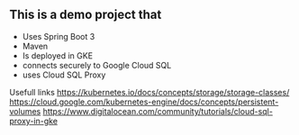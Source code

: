 ## This is a demo project that
- Uses Spring Boot 3
- Maven
- Is deployed in GKE
- connects securely to Google Cloud SQL
- uses Cloud SQL Proxy


Usefull links
https://kubernetes.io/docs/concepts/storage/storage-classes/
https://cloud.google.com/kubernetes-engine/docs/concepts/persistent-volumes
https://www.digitalocean.com/community/tutorials/cloud-sql-proxy-in-gke